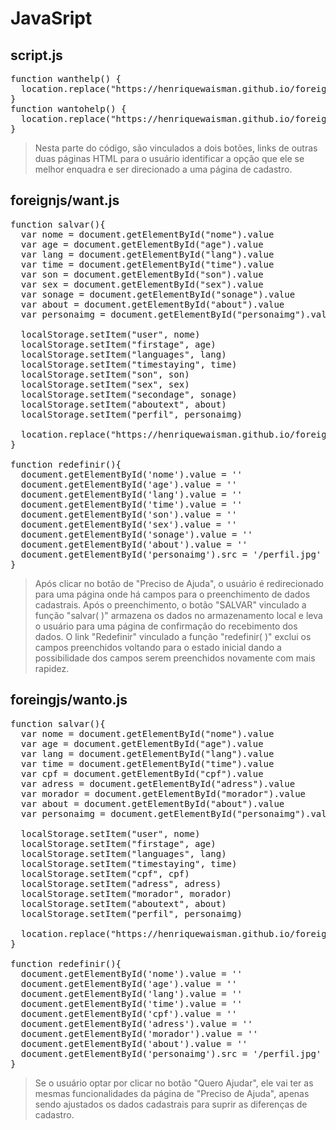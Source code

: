 # JavaSript
  
## script.js
<pre>
function wanthelp() {
  location.replace("https://henriquewaisman.github.io/foreignhtml/want.html")
}
function wantohelp() {
  location.replace("https://henriquewaisman.github.io/foreignhtml/wanto.html")
}
</pre>

>Nesta parte do código, são vinculados a dois botões, links de outras duas páginas HTML para o usuário identificar a opção que ele se melhor enquadra e ser direcionado a uma página de cadastro.

## foreignjs/want.js
<pre>
function salvar(){
  var nome = document.getElementById("nome").value
  var age = document.getElementById("age").value
  var lang = document.getElementById("lang").value
  var time = document.getElementById("time").value
  var son = document.getElementById("son").value
  var sex = document.getElementById("sex").value
  var sonage = document.getElementById("sonage").value
  var about = document.getElementById("about").value
  var personaimg = document.getElementById("personaimg").value

  localStorage.setItem("user", nome)
  localStorage.setItem("firstage", age)
  localStorage.setItem("languages", lang)
  localStorage.setItem("timestaying", time)
  localStorage.setItem("son", son)
  localStorage.setItem("sex", sex)
  localStorage.setItem("secondage", sonage)
  localStorage.setItem("aboutext", about)
  localStorage.setItem("perfil", personaimg)

  location.replace("https://henriquewaisman.github.io/foreignhtml/lastscreen.html")
}

function redefinir(){
  document.getElementById('nome').value = ''
  document.getElementById('age').value = ''
  document.getElementById('lang').value = ''
  document.getElementById('time').value = ''
  document.getElementById('son').value = ''
  document.getElementById('sex').value = ''
  document.getElementById('sonage').value = ''
  document.getElementById('about').value = ''
  document.getElementById('personaimg').src = '/perfil.jpg'
}
</pre>

>Após clicar no botão de "Preciso de Ajuda", o usuário é redirecionado para uma página onde há campos para o preenchimento de dados cadastrais. Após o preenchimento, o botão "SALVAR" vinculado a função "salvar( )" armazena os dados no armazenamento local e leva o usuário para uma página de confirmação do recebimento dos dados. O link "Redefinir" vinculado a função "redefinir( )" exclui os campos preenchidos voltando para o estado inicial dando a possibilidade dos campos serem preenchidos novamente com mais rapidez.

## foreingjs/wanto.js
<pre>
function salvar(){
  var nome = document.getElementById("nome").value
  var age = document.getElementById("age").value
  var lang = document.getElementById("lang").value
  var time = document.getElementById("time").value
  var cpf = document.getElementById("cpf").value
  var adress = document.getElementById("adress").value
  var morador = document.getElementById("morador").value
  var about = document.getElementById("about").value
  var personaimg = document.getElementById("personaimg").value

  localStorage.setItem("user", nome)
  localStorage.setItem("firstage", age)
  localStorage.setItem("languages", lang)
  localStorage.setItem("timestaying", time)
  localStorage.setItem("cpf", cpf)
  localStorage.setItem("adress", adress)
  localStorage.setItem("morador", morador)
  localStorage.setItem("aboutext", about)
  localStorage.setItem("perfil", personaimg)

  location.replace("https://henriquewaisman.github.io/foreignhtml/lastscreen.html")
}

function redefinir(){
  document.getElementById('nome').value = ''
  document.getElementById('age').value = ''
  document.getElementById('lang').value = ''
  document.getElementById('time').value = ''
  document.getElementById('cpf').value = ''
  document.getElementById('adress').value = ''
  document.getElementById('morador').value = ''
  document.getElementById('about').value = ''
  document.getElementById('personaimg').src = '/perfil.jpg'
}
</pre>

>Se o usuário optar por clicar no botão "Quero Ajudar", ele vai ter as mesmas funcionalidades da página de "Preciso de Ajuda", apenas sendo ajustados os dados cadastrais para suprir as diferenças de cadastro.
